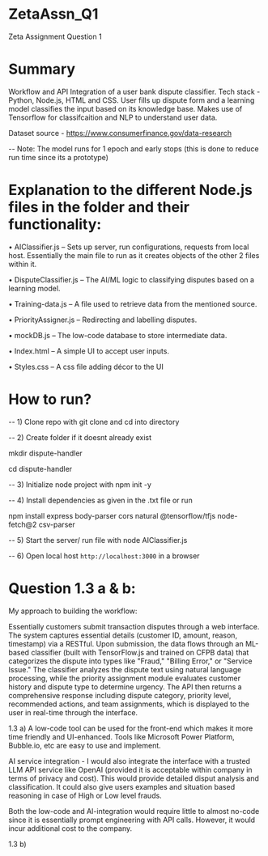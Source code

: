 # ZetaAssn_Q1
Zeta Assignment Question 1

# Summary
Workflow and API Integration of a user bank dispute classifier. Tech stack - Python, Node.js, HTML and CSS. User fills up dispute form and a learning model classifies the input based on its knowledge base. Makes use of Tensorflow for classifcaition and NLP to understand user data.

Dataset source - https://www.consumerfinance.gov/data-research

-- Note: The model runs for 1 epoch and early stops (this is done to reduce run time since its a prototype)

# Explanation to the different Node.js files in the folder and their functionality:

•	AIClassifier.js – Sets up server, run configurations, requests from local host. Essentially the main file to run as it creates objects of the other 2 files within it.

•	DisputeClassifier.js – The AI/ML logic to classifying disputes based on a learning model.

•	Training-data.js – A file used to retrieve data from the mentioned source.

•	PriorityAssigner.js – Redirecting and labelling disputes.

•	mockDB.js – The low-code database to store intermediate data.

•	Index.html – A simple UI to accept user inputs.

•	Styles.css – A css file adding décor to the UI

# How to run?
 -- 1) Clone repo with git clone and cd into directory

 -- 2) Create folder if it doesnt already exist
 
mkdir dispute-handler

cd dispute-handler

-- 3) Initialize node project with npm init -y

-- 4) Install dependencies as given in the .txt file or run

npm install express body-parser cors natural @tensorflow/tfjs node-fetch@2 csv-parser

-- 5) Start the server/ run file with node AIClassifier.js

-- 6) Open local host `http://localhost:3000` in a browser

# Question 1.3 a & b:
My approach to building the workflow:

Essentially customers submit transaction disputes through a web interface. The system captures essential details (customer ID, amount, reason, timestamp) via a RESTful. Upon submission, the data flows through an ML-based classifier (built with TensorFlow.js and trained on CFPB data) that categorizes the dispute into types like "Fraud," "Billing Error," or "Service Issue." The classifier analyzes the dispute text using natural language processing, while the priority assignment module evaluates customer history and dispute type to determine urgency. The API then returns a comprehensive response including dispute category, priority level, recommended actions, and team assignments, which is displayed to the user in real-time through the interface.

1.3 a) A low-code tool can be used for the front-end which makes it more time friendly and UI-enhanced. Tools like Microsoft Power Platform, Bubble.io, etc are easy to use and implement. 

AI service integration - I would also integrate the interface with a trusted LLM API service like OpenAI (provided it is acceptable within company in terms of privacy and cost). This would provide detailed disput analysis and classification. It could also give users examples and situation based reasoning in case of High or Low level frauds. 

Both the low-code and AI-integration would require little to almost no-code since it is essentially prompt engineering with API calls. However, it would incur additional cost to the company.

1.3 b) 
